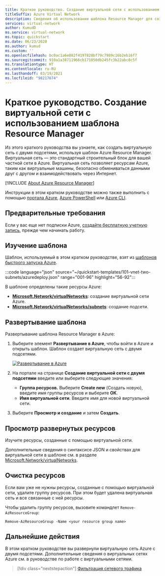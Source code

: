 ```yaml
---
title: Краткое руководство. Создание виртуальной сети с использованием шаблона Resource Manager
titleSuffix: Azure Virtual Network
description: Сведения об использовании шаблона Resource Manager для создания виртуальной сети Azure.
services: virtual-network
author: KumudD
ms.service: virtual-network
ms.topic: quickstart
ms.date: 06/23/2020
ms.author: kumud
ms.custom: ''
ms.openlocfilehash: bc0ac1a6e882f4197828bf79c7989c16b2eb16f7
ms.sourcegitcommit: 910a1a38711966cb171050db245fc3b22abc8c5f
ms.translationtype: HT
ms.contentlocale: ru-RU
ms.lasthandoff: 03/19/2021
ms.locfileid: "98217674"
---
```

# <a name="quickstart-create-a-virtual-network---resource-manager-template"></a>Краткое руководство. Создание виртуальной сети с использованием шаблона Resource Manager

Из этого краткого руководства вы узнаете, как создать виртуальную сеть с двумя подсетями, используя шаблон Azure Resource Manager. Виртуальная сеть — это стандартный строительный блок для вашей частной сети в Azure. Виртуальная сеть позволяет ресурсам Azure, таким как виртуальные машины, безопасно обмениваться данными друг с другом и взаимодействовать через Интернет.


[!INCLUDE [About Azure Resource Manager](../../includes/resource-manager-quickstart-introduction.md)]

Инструкции в этом кратком руководстве можно также выполнить с помощью [портала Azure](quick-create-portal.md), [Azure PowerShell](quick-create-powershell.md) или [Azure CLI](quick-create-cli.md).

## <a name="prerequisites"></a>Предварительные требования

Если у вас еще нет подписки Azure, [создайте бесплатную учетную запись](https://azure.microsoft.com/free/?WT.mc_id=A261C142F), прежде чем начинать работу.

## <a name="review-the-template"></a>Изучение шаблона

Шаблон, используемый в этом кратком руководстве, взят из [шаблонов быстрого запуска Azure](https://github.com/Azure/azure-quickstart-templates/blob/master/101-vnet-two-subnets/azuredeploy.json).

:::code language="json" source="~/quickstart-templates/101-vnet-two-subnets/azuredeploy.json" range="001-96" highlight="56-92":::

В шаблоне определены такие ресурсы Azure:
- [**Microsoft.Network/virtualNetworks**](/azure/templates/microsoft.network/virtualnetworks): создание виртуальной сети Azure.
-  [**Microsoft.Network/virtualNetworks/subnets**](/azure/templates/microsoft.network/virtualnetworks/subnets): создание подсети.

## <a name="deploy-the-template"></a>Развертывание шаблона

Развертывание шаблона Resource Manager в Azure:

1. Выберите элемент **Развертывание в Azure**, чтобы войти в Azure и открыть шаблон. Шаблон создает виртуальную сеть с двумя подсетями.

   [![Развертывание в Azure](../media/template-deployments/deploy-to-azure.svg)](https://portal.azure.com/#create/Microsoft.Template/uri/https%3A%2F%2Fraw.githubusercontent.com%2FAzure%2Fazure-quickstart-templates%2Fmaster%2F101-virtual-network-2vms-create%2Fazuredeploy.json)

2. На портале на странице **Создание виртуальной сети с двумя подсетями** введите или выберите следующие значения:
   - **Группа ресурсов.** Выберите **Create new** (Создать новую), введите имя группы ресурсов и выберите **ОК**.
   - **Имя виртуальной сети**. Введите имя для новой виртуальной сети.
3. Выберите **Просмотр и создание** и затем **Создать**.

## <a name="review-deployed-resources"></a>Просмотр развернутых ресурсов

Изучите ресурсы, созданные с помощью виртуальной сети.

Дополнительные сведения о синтаксисе JSON и свойствах для виртуальной сети в шаблоне см. в разделе [Microsoft.Network/virtualNetworks](/azure/templates/microsoft.network/virtualnetworks).

## <a name="clean-up-resources"></a>Очистка ресурсов

Если вам уже не нужны ресурсы, созданные с помощью виртуальной сети, удалите группу ресурсов. При этом будет удалена виртуальная сеть и все связанные с ней ресурсы.

Чтобы удалить группу ресурсов, вызовите командлет `Remove-AzResourceGroup`:

```azurepowershell-interactive
Remove-AzResourceGroup -Name <your resource group name>
```

## <a name="next-steps"></a>Дальнейшие действия
В этом кратком руководстве вы развернули виртуальную сеть Azure с двумя подсетями. Дополнительные сведения о виртуальных сетях Azure см. в руководстве по работе с виртуальными сетями.

> [!div class="nextstepaction"]
> [Фильтрация сетевого трафика](tutorial-filter-network-traffic.md)
